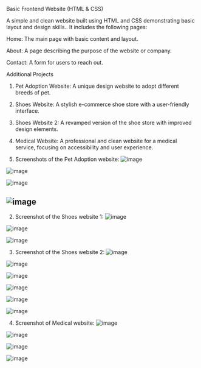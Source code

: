Basic Frontend Website (HTML & CSS)

A simple and clean website built using HTML and CSS demonstrating basic layout and design skills.. It includes the following pages:

Home: The main page with basic content and layout.

About: A page describing the purpose of the website or company.

Contact: A form for users to reach out. 

Additional Projects
1. Pet Adoption Website: A unique design website to adopt different breeds of pet.
2. Shoes Website: A stylish e-commerce shoe store with a user-friendly interface.
3. Shoes Website 2: A revamped version of the shoe store with improved design elements.
4. Medical Website: A professional and clean website for a medical service, focusing on accessibility and user experience.

1. Screenshots of the Pet Adoption website:
![image](https://github.com/user-attachments/assets/74476cb2-97b0-478d-9be8-ec9897101623)

![image](https://github.com/user-attachments/assets/7eee66c2-f2a6-4cc7-be95-97566c554984)

![image](https://github.com/user-attachments/assets/3f7220e6-6aaf-48c8-8a9d-84a335ebb637)

![image](https://github.com/user-attachments/assets/cb3c427c-15c9-4e78-b213-912c831aa57a)
-----------------------------------------------------------------------------------------------

2. Screenshot of the Shoes website 1:
![image](https://github.com/user-attachments/assets/540b4bf0-3e91-4def-81bb-0ff0aed03f3d)

![image](https://github.com/user-attachments/assets/806dbc55-a8fe-4170-84d9-463a25e5bae2)

![image](https://github.com/user-attachments/assets/73f007a4-5710-44ed-9b9d-ed502610692f)


3. Screenshot of the Shoes website 2:
![image](https://github.com/user-attachments/assets/e62eb5a1-cb84-4109-9d2f-1e601a678ce2)

![image](https://github.com/user-attachments/assets/f50d164a-fb6f-49e4-9406-83d598d931e6)

![image](https://github.com/user-attachments/assets/591112d2-0abc-49c7-811f-a522bba26fe6)

![image](https://github.com/user-attachments/assets/695cf165-1e5a-4615-9200-c5929cd7d0c0)

![image](https://github.com/user-attachments/assets/3ded9279-ee4f-4a58-9f12-c7b8ea732baf)

![image](https://github.com/user-attachments/assets/80d0c8ad-9378-4a98-a92c-60e6036c2659)


4. Screenshot of Medical website:
![image](https://github.com/user-attachments/assets/b003e8f4-1d0d-4cdc-b051-a5735959864e)

![image](https://github.com/user-attachments/assets/9a6e3709-004b-4cd8-bec6-ebee116d946d)

![image](https://github.com/user-attachments/assets/5b188300-ace5-43c0-8b02-f539568d2842)

![image](https://github.com/user-attachments/assets/9891b8e4-1cb2-494f-8f9f-fb9516d6c62e)



